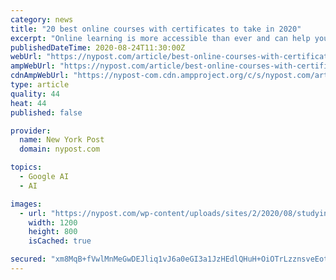 ```yaml
---
category: news
title: "20 best online courses with certificates to take in 2020"
excerpt: "Online learning is more accessible than ever and can help you get ahead in your career, find freelance side hustles or start a new job altogether. There’s no time like this unprecedented present to upgrade your knowledge base,"
publishedDateTime: 2020-08-24T11:30:00Z
webUrl: "https://nypost.com/article/best-online-courses-with-certificates/"
ampWebUrl: "https://nypost.com/article/best-online-courses-with-certificates/amp/"
cdnAmpWebUrl: "https://nypost-com.cdn.ampproject.org/c/s/nypost.com/article/best-online-courses-with-certificates/amp/"
type: article
quality: 44
heat: 44
published: false

provider:
  name: New York Post
  domain: nypost.com

topics:
  - Google AI
  - AI

images:
  - url: "https://nypost.com/wp-content/uploads/sites/2/2020/08/studying-computer-01.jpg?quality=90&strip=all&w=1200"
    width: 1200
    height: 800
    isCached: true

secured: "xm8MqB+fVwlMnMeGwDEJliq1vJ6a0eGI3a1JzHEdlQHuH+OiOTrLzznsveEotBlFinj+L9JYbxPbdol/F64vQb4PVNOo2Tl1FlhhMm6C24OK8+eJE/Z/RKLH5kt77bG0Hyt8uxoLqYJiwDjK5v6jCacRqJqc5Halk2djydWJahwcs3JmAmj5zvSf/zgq7GaYE4jO4Trw9CJf1Q91A/1tZrTVZvLl5dnNn3MCpKFDXRXP6iPUQ961k8kOGvGthSIvUVzSFRlXdz+plYAvOcg02P6rsv0La09zu3rtR/XoB0e/2UrdiI8vC1DjjyRHVJXyTDaxzNKf+fJqdzvOxIUT3w==;aP5lzyiq1Y+aERGsH11vCg=="
---
```


